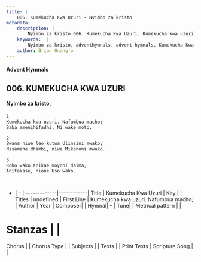 ```yaml
---
title: |
    006. Kumekucha Kwa Uzuri - Nyimbo za kristo
metadata:
    description: |
        Nyimbo za kristo 006. Kumekucha Kwa Uzuri. Kumekucha kwa uzuri. Nafumbua macho; Baba amenihifadhi, Ni wake moto.  
    keywords:  |
        Nyimbo za kristo, adventhymnals, advent hymnals, Kumekucha Kwa Uzuri, Kumekucha kwa uzuri. Nafumbua macho;. 
    author: Brian Onang'o
---
```


#### Advent Hymnals
## 006. KUMEKUCHA KWA UZURI
####  Nyimbo za kristo,

```txt
1
Kumekucha kwa uzuri. Nafumbua macho;
Baba amenihifadhi, Ni wake moto.

2
Bwana niwe leo kutwa Ulinzini mwako;
Nisamehe dhambi, niwe Mikononi mwako.

3
Roho wako anikae moyoni daima;
Anitakase, nione Uso wako.




```

- |   -  |
-------------|------------|
Title | Kumekucha Kwa Uzuri |
Key |  |
Titles | undefined |
First Line | Kumekucha kwa uzuri. Nafumbua macho; |
Author | 
Year | 
Composer| |
Hymnal|  - |
Tune|  |
Metrical pattern | |
# Stanzas |  |
Chorus |  |
Chorus Type |  |
Subjects | |
Texts |  |
Print Texts | 
Scripture Song |  |
    
